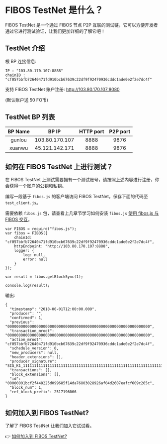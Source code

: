# FIBOS TestNet 是什么？

FIBOS TestNet 是一个通过 FIBOS 节点 P2P 互联的测试链，它可以方便开发者通过它进行测试验证，让我们更加详细的了解它吧！

## TestNet 介绍

根 BP 连接信息: 

```
IP : "103.80.170.107:8888"
chainID : "cf057bbfb72640471fd910bcb67639c22df9f92470936cddc1ade0e2f2e7dc4f"
```

支持 FIBOS TestNet 账户注册: http://103.80.170.107:8080

(默认账户送 50 FO币)

## TestNet BP 列表


| BP Name  | BP IP  | HTTP port | P2P port |
|:-------------: |:---------------:| :-------------:| :-------------:|
| gunlou      | 103.80.170.107 |         8888 | 9876 |
| xuanwu      | 45.121.142.171 |         8888 | 9876 |



## 如何在 FIBOS TestNet 上进行测试？

在 FIBOS TestNet 上测试需要拥有一个测试账号，请按照上述内容进行注册，你会获得一个账户的公钥和私钥。

编写一段基于 `fibos.js` 的客户端访问 FIBOS TestNet，保存下面的代码至 `test_client.js`。

需要依赖 `fibos.js` 包，请查看上几章节学习如何安装 `fibos.js` [使用 fibos.js 与 FIBOS 交互](fibosjs.md)。

```
var FIBOS = require("fibos.js");
var fibos = FIBOS({
	chainId: "cf057bbfb72640471fd910bcb67639c22df9f92470936cddc1ade0e2f2e7dc4f",
	httpEndpoint: "http://103.80.170.107:8888",
	logger: {
		log: null,
		error: null
	}
});

var result = fibos.getBlockSync(1);

console.log(result);
```

输出:

```
{
  "timestamp": "2018-06-01T12:00:00.000",
  "producer": "",
  "confirmed": 1,
  "previous": "0000000000000000000000000000000000000000000000000000000000000000",
  "transaction_mroot": "0000000000000000000000000000000000000000000000000000000000000000",
  "action_mroot": "cf057bbfb72640471fd910bcb67639c22df9f92470936cddc1ade0e2f2e7dc4f",
  "schedule_version": 0,
  "new_producers": null,
  "header_extensions": [],
  "producer_signature": "SIG_K1_111111111111111111111111111111111111111111111111111111111111111116uk5ne",
  "transactions": [],
  "block_extensions": [],
  "id": "00000001bcf2f448225d099685f14da76803028926af04d2607eafcf609c265c",
  "block_num": 1,
  "ref_block_prefix": 2517196066
}
```

## 如何加入到 FIBOS TestNet?

了解了 FIBOS TestNet 让我们加入它试试看。

👉 [如何加入到 FIBOS TestNet?](jointestnet.md)